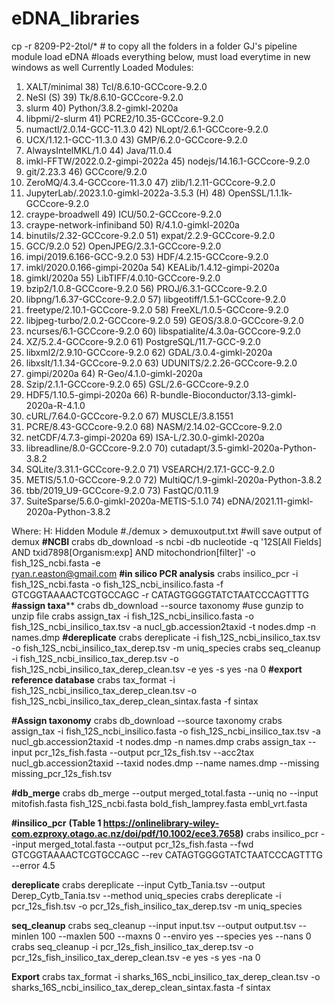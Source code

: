 # eDNA_libraries
cp -r 8209-P2-2tol/* # to copy all the folders in a folder
GJ's pipeline
module load eDNA #loads everything below, must load everytime in new windows as well
Currently Loaded Modules:
  1) XALT/minimal                                   38) Tcl/8.6.10-GCCcore-9.2.0
  2) NeSI                                      (S)  39) Tk/8.6.10-GCCcore-9.2.0
  3) slurm                                          40) Python/3.8.2-gimkl-2020a
  4) libpmi/2-slurm                                 41) PCRE2/10.35-GCCcore-9.2.0
  5) numactl/2.0.14-GCC-11.3.0                      42) NLopt/2.6.1-GCCcore-9.2.0
  6) UCX/1.12.1-GCC-11.3.0                          43) GMP/6.2.0-GCCcore-9.2.0
  7) AlwaysIntelMKL/1.0                             44) Java/11.0.4
  8) imkl-FFTW/2022.0.2-gimpi-2022a                 45) nodejs/14.16.1-GCCcore-9.2.0
  9) git/2.23.3                                     46) GCCcore/9.2.0
 10) ZeroMQ/4.3.4-GCCcore-11.3.0                    47) zlib/1.2.11-GCCcore-9.2.0
 11) JupyterLab/.2023.1.0-gimkl-2022a-3.5.3    (H)  48) OpenSSL/1.1.1k-GCCcore-9.2.0
 12) craype-broadwell                               49) ICU/50.2-GCCcore-9.2.0
 13) craype-network-infiniband                      50) R/4.1.0-gimkl-2020a
 14) binutils/2.32-GCCcore-9.2.0                    51) expat/2.2.9-GCCcore-9.2.0
 15) GCC/9.2.0                                      52) OpenJPEG/2.3.1-GCCcore-9.2.0
 16) impi/2019.6.166-GCC-9.2.0                      53) HDF/4.2.15-GCCcore-9.2.0
 17) imkl/2020.0.166-gimpi-2020a                    54) KEALib/1.4.12-gimpi-2020a
 18) gimkl/2020a                                    55) LibTIFF/4.0.10-GCCcore-9.2.0
 19) bzip2/1.0.8-GCCcore-9.2.0                      56) PROJ/6.3.1-GCCcore-9.2.0
 20) libpng/1.6.37-GCCcore-9.2.0                    57) libgeotiff/1.5.1-GCCcore-9.2.0
 21) freetype/2.10.1-GCCcore-9.2.0                  58) FreeXL/1.0.5-GCCcore-9.2.0
 22) libjpeg-turbo/2.0.2-GCCcore-9.2.0              59) GEOS/3.8.0-GCCcore-9.2.0
 23) ncurses/6.1-GCCcore-9.2.0                      60) libspatialite/4.3.0a-GCCcore-9.2.0
 24) XZ/5.2.4-GCCcore-9.2.0                         61) PostgreSQL/11.7-GCC-9.2.0
 25) libxml2/2.9.10-GCCcore-9.2.0                   62) GDAL/3.0.4-gimkl-2020a
 26) libxslt/1.1.34-GCCcore-9.2.0                   63) UDUNITS/2.2.26-GCCcore-9.2.0
 27) gimpi/2020a                                    64) R-Geo/4.1.0-gimkl-2020a
 28) Szip/2.1.1-GCCcore-9.2.0                       65) GSL/2.6-GCCcore-9.2.0
 29) HDF5/1.10.5-gimpi-2020a                        66) R-bundle-Bioconductor/3.13-gimkl-2020a-R-4.1.0
 30) cURL/7.64.0-GCCcore-9.2.0                      67) MUSCLE/3.8.1551
 31) PCRE/8.43-GCCcore-9.2.0                        68) NASM/2.14.02-GCCcore-9.2.0
 32) netCDF/4.7.3-gimpi-2020a                       69) ISA-L/2.30.0-gimkl-2020a
 33) libreadline/8.0-GCCcore-9.2.0                  70) cutadapt/3.5-gimkl-2020a-Python-3.8.2
 34) SQLite/3.31.1-GCCcore-9.2.0                    71) VSEARCH/2.17.1-GCC-9.2.0
 35) METIS/5.1.0-GCCcore-9.2.0                      72) MultiQC/1.9-gimkl-2020a-Python-3.8.2
 36) tbb/2019_U9-GCCcore-9.2.0                      73) FastQC/0.11.9
 37) SuiteSparse/5.6.0-gimkl-2020a-METIS-5.1.0      74) eDNA/2021.11-gimkl-2020a-Python-3.8.2

  Where:
   H:  Hidden Module
#./demux > demuxoutput.txt #will save output of demux
**#NCBI**
   crabs db_download -s ncbi -db nucleotide -q '12S[All Fields] AND txid7898[Organism:exp] AND mitochondrion[filter]' -o fish_12S_ncbi.fasta -e     
   ryan.r.easton@gmail.com
**#in silico PCR analysis**
crabs insilico_pcr -i fish_12S_ncbi.fasta -o fish_12S_ncbi_insilico.fasta -f GTCGGTAAAACTCGTGCCAGC -r CATAGTGGGGTATCTAATCCCAGTTTG
**#assign taxa****
  crabs db_download --source taxonomy #use gunzip to unzip file
  crabs assign_tax -i fish_12S_ncbi_insilico.fasta -o fish_12S_ncbi_insilico_tax.tsv -a nucl_gb.accession2taxid -t nodes.dmp -n names.dmp
**#dereplicate**
  crabs dereplicate -i fish_12S_ncbi_insilico_tax.tsv -o fish_12S_ncbi_insilico_tax_derep.tsv -m uniq_species
  crabs seq_cleanup -i fish_12S_ncbi_insilico_tax_derep.tsv -o fish_12S_ncbi_insilico_tax_derep_clean.tsv -e yes -s yes -na 0
**#export reference database**
  crabs tax_format -i fish_12S_ncbi_insilico_tax_derep_clean.tsv -o fish_12S_ncbi_insilico_tax_derep_clean_sintax.fasta -f sintax

**#Assign taxonomy**
crabs db_download --source taxonomy
crabs assign_tax -i fish_12S_ncbi_insilico.fasta -o fish_12S_ncbi_insilico_tax.tsv -a nucl_gb.accession2taxid -t nodes.dmp -n names.dmp
crabs assign_tax --input pcr_12s_fish.fasta --output pcr_12s_fish.tsv --acc2tax nucl_gb.accession2taxid --taxid nodes.dmp --name names.dmp --missing missing_pcr_12s_fish.tsv

**#db_merge**
crabs db_merge --output merged_total.fasta --uniq no --input mitofish.fasta fish_12S_ncbi.fasta bold_fish_lamprey.fasta embl_vrt.fasta

**#insilico_pcr** **(Table 1 https://onlinelibrary-wiley-com.ezproxy.otago.ac.nz/doi/pdf/10.1002/ece3.7658)**
crabs insilico_pcr --input merged_total.fasta --output pcr_12s_fish.fasta --fwd GTCGGTAAAACTCGTGCCAGC --rev CATAGTGGGGTATCTAATCCCAGTTTG --error 4.5

**dereplicate**
crabs dereplicate --input Cytb_Tania.tsv --output Derep_Cytb_Tania.tsv --method uniq_species
crabs dereplicate -i pcr_12s_fish.tsv -o pcr_12s_fish_insilico_tax_derep.tsv -m uniq_species

**seq_cleanup**
crabs seq_cleanup --input input.tsv --output output.tsv --minlen 100 --maxlen 500 --maxns 0 --enviro yes --species yes --nans 0
crabs seq_cleanup -i pcr_12s_fish_insilico_tax_derep.tsv -o pcr_12s_fish_insilico_tax_derep_clean.tsv -e yes -s yes -na 0

**Export**
crabs tax_format -i sharks_16S_ncbi_insilico_tax_derep_clean.tsv -o sharks_16S_ncbi_insilico_tax_derep_clean_sintax.fasta -f sintax
